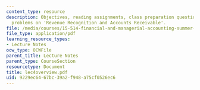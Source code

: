 ```yaml
---
content_type: resource
description: Objectives, reading assignments, class preparation questions, optional
  problems on 'Revenue Recognition and Accounts Receivable'.
file: /media/courses/15-514-financial-and-managerial-accounting-summer-2003/9229ec6467bc39a2f948a75cf0526ec6_lec4overview.pdf
file_type: application/pdf
learning_resource_types:
- Lecture Notes
ocw_type: OCWFile
parent_title: Lecture Notes
parent_type: CourseSection
resourcetype: Document
title: lec4overview.pdf
uid: 9229ec64-67bc-39a2-f948-a75cf0526ec6
---
```

